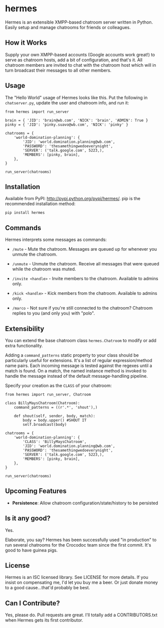 # hermes

Hermes is an extensible XMPP-based chatroom server written in Python.
Easily setup and manage chatrooms for friends or colleagues.

## How it Works

Supply your own XMPP-based accounts (Google accounts work great!) to serve as chatroom hosts, add a bit of configuration, and that's it.
All chatroom members are invited to chat with the chatroom host which will in turn broadcast their messages to all other members.

## Usage

The "Hello World" usage of Hermes looks like this. Put the following in `chatserver.py`, update the user and chatroom info, and run it:

    from hermes import run_server
    
    brain = { 'JID': 'brain@wb.com', 'NICK': 'brain', 'ADMIN': True }
    pinky = { 'JID': 'pinky.suavo@wb.com', 'NICK': 'pinky' }
    
    chatrooms = {
        'world-domination-planning': {
            'JID': 'world.domination.planning@wb.com',
            'PASSWORD': 'thesamethingwedoeverynight',
            'SERVER': ('talk.google.com', 5223,),
            'MEMBERS': [pinky, brain],
        },
    }
    
    run_server(chatrooms)

## Installation

Available from PyPI: <http://pypi.python.org/pypi/hermes/>. pip is the recommended installation method:

    pip install hermes

## Commands

Hermes interprets some messages as commands:

* `/mute` - Mute the chatroom. Messages are queued up for whenever you unmute the chatroom.

* `/unmute` - Unmute the chatroom. Receive all messages that were queued while the chatroom was muted.

* `/invite <handle>` - Invite members to the chatroom. Available to admins only.

* `/kick <handle>` - Kick members from the chatroom. Available to admins only.

* `/marco` - Not sure if you're still connected to the chatroom? Chatroom replies to you (and only you) with "polo".

## Extensibility

You can extend the base chatroom class `hermes.Chatroom` to modify or add extra functionality.

Adding a `command_patterns` static property to your class should be particularly useful for extensions.
It's a list of regular expression/method name pairs. Each incoming message is tested against the regexes until a match is found.
On a match, the named instance method is invoked to handle the message instead of the default message-handling pipeline.

Specify your creation as the `CLASS` of your chatroom:

    from hermes import run_server, Chatroom

    class BillyMaysChatroom(Chatroom):
    	command_patterns = ((r'.*', 'shout'),)

    	def shout(self, sender, body, match):
            body = body.upper() #SHOUT IT
            self.broadcast(body)

    chatrooms = {
        'world-domination-planning': {
            'CLASS': 'BillyMaysChatroom',
            'JID': 'world.domination.planning@wb.com',
            'PASSWORD': 'thesamethingwedoeverynight',
            'SERVER': ('talk.google.com', 5223,),
            'MEMBERS': [pinky, brain],
        },
    }
	
	run_server(chatrooms)

## Upcoming Features

* **Persistence**: Allow chatroom configuration/state/history to be persisted

## Is it any good?

Yes.

Elaborate, you say? Hermes has been successfully used "in production" to run several chatrooms for the Crocodoc team since the first commit. It's good to have guinea pigs.

## License

Hermes is an ISC licensed library. See LICENSE for more details. If you insist on compensating me, I'd let you buy me a beer. Or just donate money to a good cause...that'd probably be best.

## Can I Contribute?

Yes, please do. Pull requests are great. I'll totally add a CONTRIBUTORS.txt when Hermes gets its first contributor.
